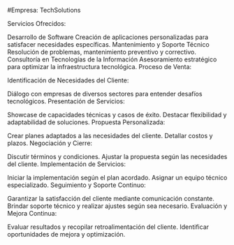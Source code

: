 #Empresa: TechSolutions

Servicios Ofrecidos:

Desarrollo de Software
Creación de aplicaciones personalizadas para satisfacer necesidades específicas.
Mantenimiento y Soporte Técnico
Resolución de problemas, mantenimiento preventivo y correctivo.
Consultoría en Tecnologías de la Información
Asesoramiento estratégico para optimizar la infraestructura tecnológica.
Proceso de Venta:

Identificación de Necesidades del Cliente:

Diálogo con empresas de diversos sectores para entender desafíos tecnológicos.
Presentación de Servicios:

Showcase de capacidades técnicas y casos de éxito.
Destacar flexibilidad y adaptabilidad de soluciones.
Propuesta Personalizada:

Crear planes adaptados a las necesidades del cliente.
Detallar costos y plazos.
Negociación y Cierre:

Discutir términos y condiciones.
Ajustar la propuesta según las necesidades del cliente.
Implementación de Servicios:

Iniciar la implementación según el plan acordado.
Asignar un equipo técnico especializado.
Seguimiento y Soporte Continuo:

Garantizar la satisfacción del cliente mediante comunicación constante.
Brindar soporte técnico y realizar ajustes según sea necesario.
Evaluación y Mejora Continua:

Evaluar resultados y recopilar retroalimentación del cliente.
Identificar oportunidades de mejora y optimización.